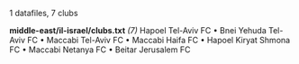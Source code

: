 1 datafiles, 7 clubs

**middle-east/il-israel/clubs.txt** _(7)_  Hapoel Tel-Aviv FC • Bnei Yehuda Tel-Aviv FC • Maccabi Tel-Aviv FC • Maccabi Haifa FC • Hapoel Kiryat Shmona FC • Maccabi Netanya FC • Beitar Jerusalem FC

